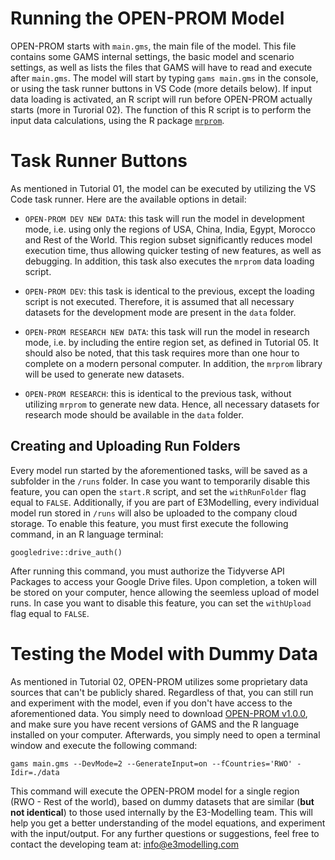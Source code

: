 # Running the OPEN-PROM Model
OPEN-PROM starts with  `main.gms`, the main file of the model. This file contains some GAMS internal settings, the basic model and scenario settings, as well as lists the files that GAMS will have to read and execute after `main.gms`. The model will start by typing `gams main.gms` in the console, or using the task runner buttons in VS Code (more details below). If input data loading is activated, an R script will run before OPEN-PROM actually starts (more in Turorial 02). The function of this R script is to perform the input data calculations, using the R package [`mrprom`](https://github.com/e3modelling/mrprom).

# Task Runner Buttons
As mentioned in Tutorial 01, the model can be executed by utilizing the VS Code task runner. Here are the available options in detail:

* `OPEN-PROM DEV NEW DATA`: 
this task will run the model in development mode, i.e. using only the regions of USA, China, India, Egypt, Morocco and Rest of the World. This region subset significantly reduces model execution time, thus allowing quicker testing of new features, as well as debugging. In addition, this task also executes the `mrprom` data loading script.

* `OPEN-PROM DEV`: this task is identical to the previous, except the loading script is not executed. Therefore, it is assumed that all necessary datasets for the development mode are present in the `data` folder.

* `OPEN-PROM RESEARCH NEW DATA`: this task will run the model in research mode, i.e. by including the entire region set, as defined in Tutorial 05. It should also be noted, that this task requires more than one hour to complete on a modern personal computer. In addition, the `mrprom` library will be used to generate new datasets.

* `OPEN-PROM RESEARCH`: this is identical to the previous task, without utilizing `mrprom` to generate new data. Hence, all necessary datasets for research mode should be available in the `data` folder.

## Creating and Uploading Run Folders
Every model run started by the aforementioned tasks, will be saved as a subfolder in the `/runs` folder. In case you want to temporarily disable this feature, you can open the `start.R` script, and set the `withRunFolder` flag equal to `FALSE`. Additionally, if you are part of E3Modelling, every individual model run stored in `/runs` will also be uploaded to the company cloud storage. To enable this feature, you must first execute the following command, in an R language terminal:

`googledrive::drive_auth()`

After running this command, you must authorize the Tidyverse API Packages to access your Google Drive files. Upon completion, a token will be stored on your computer, hence allowing the seemless upload of model runs. In case you want to disable this feature, you can set the `withUpload` flag equal to `FALSE`.

# Testing the Model with Dummy Data
As mentioned in Tutorial 02, OPEN-PROM utilizes some proprietary data sources that can't be publicly shared. Regardless of that, you can still run and experiment with the model, even if you don't have access to the aforementioned data. You simply need to download [OPEN-PROM v1.0.0](https://github.com/e3modelling/OPEN-PROM/releases/tag/v1.0.0), and make sure you have recent versions of GAMS and the R language installed on your computer. Afterwards, you simply need to open a terminal window and execute the following command:  

`gams main.gms --DevMode=2 --GenerateInput=on --fCountries='RWO' -Idir=./data`

This command will execute the OPEN-PROM model for a single region (RWO - Rest of the world), based on dummy datasets that are similar (**but not identical**) to those used internally by the E3-Modelling team. This will help you get a better understanding of the model equations, and experiment with the input/output. For any further questions or suggestions, feel free to contact the developing team at: info@e3modelling.com
